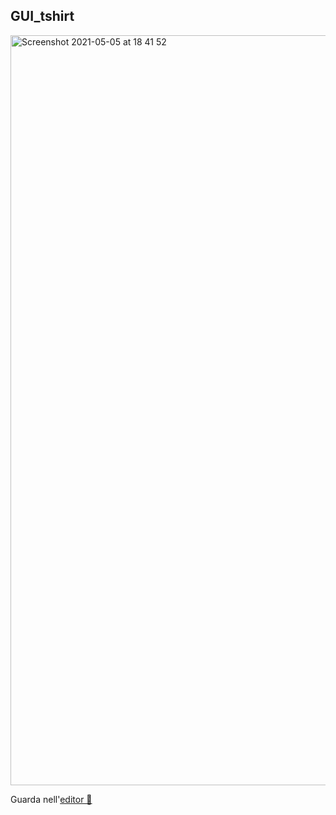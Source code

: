 ## GUI_tshirt

<img width="1200" alt="Screenshot 2021-05-05 at 18 41 52" src="https://user-images.githubusercontent.com/63911437/117177955-dcda5b80-add1-11eb-9318-e4bc00964e3f.png">

Guarda nell'[editor 👾](https://editor.p5js.org/lfaraci/full/sZkfxaf8y)

